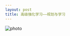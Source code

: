 ```yaml
---
layout: post
title: 高级强化学习——规划与学习
---
```

<script src="https://polyfill.io/v3/polyfill.min.js?features=es6"></script>
<script id="MathJax-script" async src="https://cdn.jsdelivr.net/npm/mathjax@3/es5/tex-mml-chtml.js"></script>



  ![photo]({{site.url}}/assets/img/规划与学习.png)